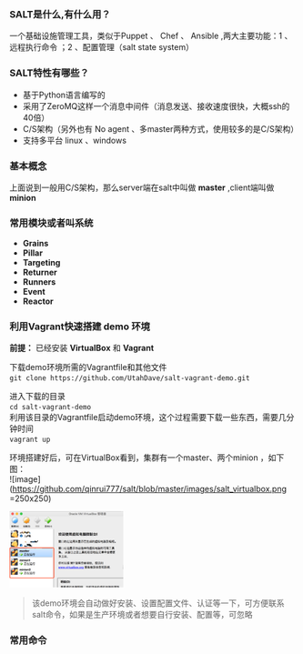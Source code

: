 ### SALT是什么,有什么用？
一个基础设施管理工具，类似于Puppet 、 Chef 、 Ansible ,两大主要功能：1 、远程执行命令 ；2 、配置管理（salt state system）

### SALT特性有哪些？
- 基于Python语言编写的
- 采用了ZeroMQ这样一个消息中间件（消息发送、接收速度很快，大概ssh的40倍）
- C/S架构（另外也有 No agent 、多master两种方式，使用较多的是C/S架构）
- 支持多平台 linux 、windows 

### 基本概念
上面说到一般用C/S架构，那么server端在salt中叫做 **master** ,client端叫做 **minion**


### 常用模块或者叫系统
- **Grains**
- **Pillar**
- **Targeting**
- **Returner**
- **Runners**
- **Event**
- **Reactor**


### 利用Vagrant快速搭建 **demo** 环境

**前提：** 已经安装 **VirtualBox** 和 **Vagrant**

下载demo环境所需的Vagrantfile和其他文件  
 `git clone https://github.com/UtahDave/salt-vagrant-demo.git`  
 
进入下载的目录  
 `cd salt-vagrant-demo`  
利用该目录的Vagrantfile启动demo环境，这个过程需要下载一些东西，需要几分钟时间  
 `vagrant up`  
 
环境搭建好后，可在VirtualBox看到，集群有一个master、两个minion ，如下图：  
![image](https://github.com/qinrui777/salt/blob/master/images/salt_virtualbox.png =250x250)


<img src="https://github.com/qinrui777/salt/blob/master/images/salt_virtualbox.png" width="200">

> 该demo环境会自动做好安装、设置配置文件、认证等一下，可方便联系salt命令，如果是生产环境或者想要自行安装、配置等，可忽略


###  常用命令
